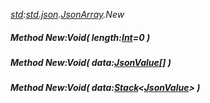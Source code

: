 _[std](../../modules/std/std-module.md):[std.json](../../modules/std/std-json.md).[JsonArray](../../modules/std/std-json-jsonarray.md).New_
##### Method New:Void( length:[Int](../../modules/wonkey/wonkey-types-int.md)=0 )
##### Method New:Void( data:[JsonValue](../../modules/std/std-json-jsonvalue.md)[] )
##### Method New:Void( data:[Stack](../../modules/std/std-collections-stack.md)<[JsonValue](../../modules/std/std-json-jsonvalue.md)> )
